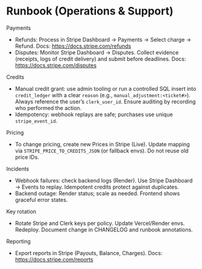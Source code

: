 # Runbook (Operations & Support)

Payments
- Refunds: Process in Stripe Dashboard → Payments → Select charge → Refund. Docs: https://docs.stripe.com/refunds
- Disputes: Monitor Stripe Dashboard → Disputes. Collect evidence (receipts, logs of credit delivery) and submit before deadlines. Docs: https://docs.stripe.com/disputes

Credits
- Manual credit grant: use admin tooling or run a controlled SQL insert into `credit_ledger` with a clear `reason` (e.g., `manual_adjustment:<ticket#>`). Always reference the user’s `clerk_user_id`. Ensure auditing by recording who performed the action.
- Idempotency: webhook replays are safe; purchases use unique `stripe_event_id`.

Pricing
- To change pricing, create new Prices in Stripe (Live). Update mapping via `STRIPE_PRICE_TO_CREDITS_JSON` (or fallback envs). Do not reuse old price IDs.

Incidents
- Webhook failures: check backend logs (Render). Use Stripe Dashboard → Events to replay. Idempotent credits protect against duplicates.
- Backend outage: Render status; scale as needed. Frontend shows graceful error states.

Key rotation
- Rotate Stripe and Clerk keys per policy. Update Vercel/Render envs. Redeploy. Document change in CHANGELOG and runbook annotations.

Reporting
- Export reports in Stripe (Payouts, Balance, Charges). Docs: https://docs.stripe.com/reports
